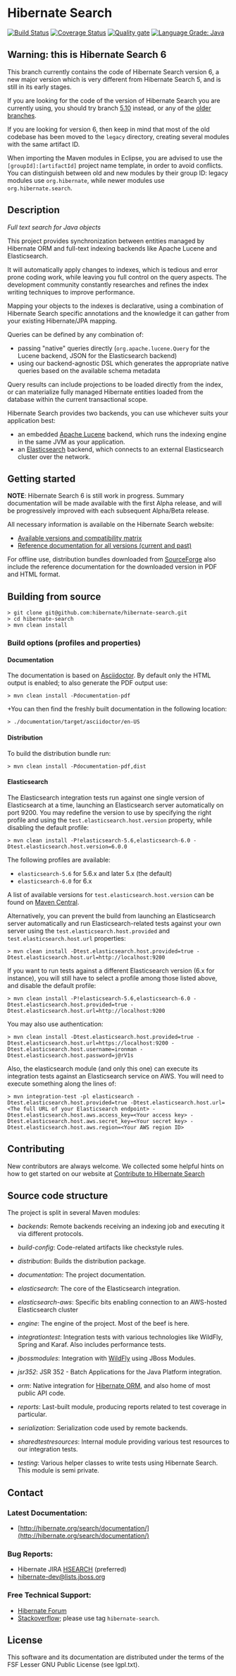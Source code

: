 # Hibernate Search

[![Build Status](http://ci.hibernate.org/buildStatus/icon?job=hibernate-search/master)](http://ci.hibernate.org/job/hibernate-search/master)
[![Coverage Status](https://coveralls.io/repos/github/hibernate/hibernate-search/badge.svg?branch=master)](https://coveralls.io/github/hibernate/hibernate-search?branch=master)
[![Quality gate](https://sonarcloud.io/api/project_badges/measure?project=org.hibernate.search%3Ahibernate-search-parent&metric=alert_status)](https://sonarcloud.io/dashboard?id=org.hibernate.search%3Ahibernate-search-parent)
[![Language Grade: Java](https://img.shields.io/lgtm/grade/java/g/hibernate/hibernate-search.svg?logo=lgtm&logoWidth=18)](https://lgtm.com/projects/g/hibernate/hibernate-search/context:java)

## Warning: this is Hibernate Search 6 

This branch currently contains the code of Hibernate Search version 6,
a new major version which is very different from Hibernate Search 5,
and is still in its early stages.

If you are looking for the code of the version of Hibernate Search you are currently using,
you should try branch [5.10](https://github.com/hibernate/hibernate-search/tree/5.10) instead,
or any of the [older branches](https://github.com/hibernate/hibernate-search/branches/all).

If you are looking for version 6, then keep in mind that most of the old codebase
has been moved to the `legacy` directory, creating several modules with the same artifact ID.

When importing the Maven modules in Eclipse, you are advised to use
the `[groupId]:[artifactId]` project name template, in order to avoid conflicts.
You can distinguish between old and new modules by their group ID:
legacy modules use `org.hibernate`, while newer modules use `org.hibernate.search`.


## Description

*Full text search for Java objects*

This project provides synchronization between entities managed by Hibernate ORM and full-text
indexing backends like Apache Lucene and Elasticsearch.

It will automatically apply changes to indexes, which is tedious and error prone coding work,
while leaving you full control on the query aspects. The development community constantly
researches and refines the index writing techniques to improve performance.

Mapping your objects to the indexes is declarative, using a combination of Hibernate Search
specific annotations and the knowledge it can gather from your existing Hibernate/JPA
mapping.

Queries can be defined by any combination of:
* passing "native" queries directly (`org.apache.lucene.Query` for the Lucene backend, JSON for the Elasticsearch backend)
* using our backend-agnostic DSL which generates the appropriate native queries based on the available schema metadata

Query results can include projections to be loaded directly from the index, or can materialize
fully managed Hibernate entities loaded from the database within the current transactional scope.

Hibernate Search provides two backends, you can use whichever suits your application best:
* an embedded [Apache Lucene](http://lucene.apache.org/) backend,
which runs the indexing engine in the same JVM as your application.
* an [Elasticsearch](https://www.elastic.co/products/elasticsearch) backend,
which connects to an external Elasticsearch cluster over the network.

## Getting started

**NOTE**: Hibernate Search 6 is still work in progress.
Summary documentation will be made available with the first Alpha release,
and will be progressively improved with each subsequent Alpha/Beta release.

All necessary information is available on the Hibernate Search website:

* [Available versions and compatibility matrix](http://hibernate.org/search/releases/)
* [Reference documentation for all versions (current and past)](http://hibernate.org/search/documentation/)

For offline use, distribution bundles downloaded from [SourceForge](https://sourceforge.net/projects/hibernate/files/hibernate-search/)
also include the reference documentation for the downloaded version in PDF and HTML format. 

## Building from source

    > git clone git@github.com:hibernate/hibernate-search.git
    > cd hibernate-search
    > mvn clean install

### Build options (profiles and properties)

#### Documentation
The documentation is based on [Asciidoctor](http://asciidoctor.org/). By default only the HTML
output is enabled; to also generate the PDF output use:

    > mvn clean install -Pdocumentation-pdf

+You can then find the freshly built documentation in the following location:
  
    > ./documentation/target/asciidoctor/en-US

#### Distribution

To build the distribution bundle run:

    > mvn clean install -Pdocumentation-pdf,dist

#### Elasticsearch

The Elasticsearch integration tests run against one single version of Elasticsearch at a time,
launching an Elasticsearch server automatically on port 9200.
You may redefine the version to use by specifying the right profile and using the
`test.elasticsearch.host.version` property, while disabling the default profile:

    > mvn clean install -P!elasticsearch-5.6,elasticsearch-6.0 -Dtest.elasticsearch.host.version=6.0.0

The following profiles are available:

 * `elasticsearch-5.6` for 5.6.x and later 5.x (the default)
 * `elasticsearch-6.0` for 6.x

A list of available versions for `test.elasticsearch.host.version` can be found on
[Maven Central](https://search.maven.org/search?q=g:org.elasticsearch%20AND%20a:elasticsearch&core=gav).

Alternatively, you can prevent the build from launching an Elasticsearch server automatically
and run Elasticsearch-related tests against your own server using the
`test.elasticsearch.host.provided` and `test.elasticsearch.host.url` properties:

    > mvn clean install -Dtest.elasticsearch.host.provided=true -Dtest.elasticsearch.host.url=http://localhost:9200

If you want to run tests against a different Elasticsearch version  (6.x for instance),
you will still have to select a profile among those listed above, and disable the default profile:

    > mvn clean install -P!elasticsearch-5.6,elasticsearch-6.0 -Dtest.elasticsearch.host.provided=true -Dtest.elasticsearch.host.url=http://localhost:9200

You may also use authentication:

    > mvn clean install -Dtest.elasticsearch.host.provided=true -Dtest.elasticsearch.host.url=https://localhost:9200 -Dtest.elasticsearch.host.username=ironman -Dtest.elasticsearch.host.password=j@rV1s

Also, the elasticsearch module (and only this one) can execute its integration tests
against an Elasticsearch service on AWS.
You will need to execute something along the lines of:

    > mvn integration-test -pl elasticsearch -Dtest.elasticsearch.host.provided=true -Dtest.elasticsearch.host.url=<The full URL of your Elasticsearch endpoint> -Dtest.elasticsearch.host.aws.access_key=<Your access key> -Dtest.elasticsearch.host.aws.secret_key=<Your secret key> -Dtest.elasticsearch.host.aws.region=<Your AWS region ID>

## Contributing

New contributors are always welcome. We collected some helpful hints on how to get started
on our website at [Contribute to Hibernate Search](http://hibernate.org/search/contribute/)

## Source code structure

The project is split in several Maven modules:

* _backends_: Remote backends receiving an indexing job and executing it via different protocols.

* _build-config_: Code-related artifacts like checkstyle rules.

* _distribution_: Builds the distribution package.

* _documentation_: The project documentation.

* _elasticsearch_: The core of the Elasticsearch integration.

* _elasticsearch-aws_: Specific bits enabling connection to an AWS-hosted Elasticsearch cluster

* _engine_: The engine of the project. Most of the beef is here.

* _integrationtest_: Integration tests with various technologies like WildFly, Spring and Karaf.
Also includes performance tests.

* _jbossmodules_: Integration with [WildFly](http://www.wildfly.org/) using JBoss Modules.

* _jsr352_: JSR 352 - Batch Applications for the Java Platform integration.

* _orm_: Native integration for [Hibernate ORM](http://hibernate.org/orm/), and also home of most public API code.

* _reports_: Last-built module, producing reports related to test coverage in particular.

* _serialization_: Serialization code used by remote backends.

* _sharedtestresources_: Internal module providing various test resources to our integration tests.

* _testing_: Various helper classes to write tests using Hibernate Search. This module is
semi private.

## Contact

### Latest Documentation:

* [http://hibernate.org/search/documentation/](http://hibernate.org/search/documentation/)

### Bug Reports:

* Hibernate JIRA [HSEARCH](https://hibernate.atlassian.net/browse/HSEARCH) (preferred)
* [hibernate-dev@lists.jboss.org](mailto:hibernate-dev@lists.jboss.org)

### Free Technical Support:

* [Hibernate Forum](https://discourse.hibernate.org/c/hibernate-search)
* [Stackoverflow](http://stackoverflow.com/questions/tagged/hibernate-search); please use tag `hibernate-search`.

## License

This software and its documentation are distributed under the terms of the FSF Lesser GNU Public
License (see lgpl.txt).

